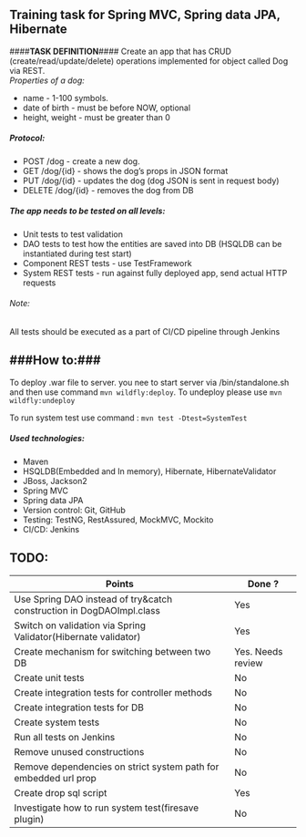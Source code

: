 ## **Training task for Spring MVC, Spring data JPA, Hibernate** ##
####**TASK DEFINITION**####
Create an app that has CRUD (create/read/update/delete) operations implemented for object called Dog via REST.<br>
_Properties of a dog:_

* name - 1-100 symbols.
* date of birth - must be before NOW, optional
* height, weight - must be greater than 0

<h5><i>Protocol:</i></h5>

* POST /dog - create a new dog.
* GET /dog/{id} - shows the dog’s props in JSON format
* PUT /dog/{id} - updates the dog (dog JSON is sent in request body)
* DELETE /dog/{id} - removes the dog from DB

<h5><i>The app needs to be tested on all levels:</i></h5>

 - Unit tests to test validation
 - DAO tests to test how the entities are saved into DB (HSQLDB can be instantiated during test start)
 - Component REST tests - use TestFramework
 - System REST tests - run against fully deployed app, send actual HTTP requests

<h6><i>Note:</i></h6> All tests should be executed as a part of CI/CD pipeline through Jenkins

###How to:###
-------------

To deploy .war file to server. you nee to start server via /bin/standalone.sh
and then use command ``mvn wildfly:deploy``.
To undeploy please use ``mvn wildfly:undeploy``

To run system test use command : ``mvn test -Dtest=SystemTest``

<h5><i>Used technologies:</i></h5>

 - Maven
 - HSQLDB(Embedded and In memory), Hibernate, HibernateValidator
 - JBoss, Jackson2
 - Spring MVC
 - Spring data JPA
 - Version control: Git, GitHub
 - Testing: TestNG, RestAssured, MockMVC, Mockito
 - CI/CD: Jenkins
 
**TODO:**
---------
  
  
 Points       | Done ?        
------------- |------ 
Use Spring DAO instead of try&catch construction in DogDAOImpl.class| Yes
Switch on validation via Spring Validator(Hibernate validator)| Yes
Create mechanism for switching between two DB| Yes. Needs review
Create unit tests|No
Create integration tests for controller methods |No
Create integration tests for DB |No
Create system tests |No
Run all tests on Jenkins |No
Remove unused constructions |No
Remove dependencies on strict system path for embedded url prop| No
Create drop sql script| Yes
Investigate how to run system test(firesave plugin)|No
 

